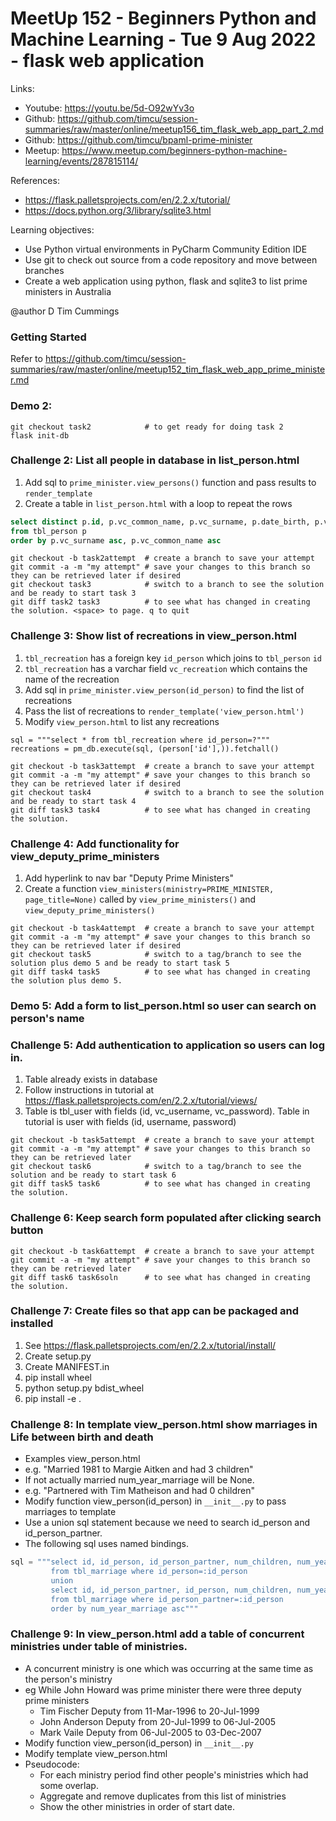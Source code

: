 # MeetUp 152 - Beginners Python and Machine Learning - Tue 9 Aug 2022 - flask web application

Links:
- Youtube: https://youtu.be/5d-O92wYv3o
- Github:  https://github.com/timcu/session-summaries/raw/master/online/meetup156_tim_flask_web_app_part_2.md
- Github:  https://github.com/timcu/bpaml-prime-minister
- Meetup:  https://www.meetup.com/beginners-python-machine-learning/events/287815114/

References:
- https://flask.palletsprojects.com/en/2.2.x/tutorial/
- https://docs.python.org/3/library/sqlite3.html

Learning objectives:
- Use Python virtual environments in PyCharm Community Edition IDE
- Use git to check out source from a code repository and move between branches
- Create a web application using python, flask and sqlite3 to list prime ministers in Australia

@author D Tim Cummings

### Getting Started

Refer to https://github.com/timcu/session-summaries/raw/master/online/meetup152_tim_flask_web_app_prime_minister.md


### Demo 2:

```Shell
git checkout task2            # to get ready for doing task 2
flask init-db
```

### Challenge 2: List all people in database in list_person.html

1. Add sql to `prime_minister.view_persons()` function and pass results to `render_template`
2. Create a table in `list_person.html` with a loop to repeat the rows

```sql
select distinct p.id, p.vc_common_name, p.vc_surname, p.date_birth, p.vc_birth_place, p.date_death 
from tbl_person p
order by p.vc_surname asc, p.vc_common_name asc
```

```Shell
git checkout -b task2attempt  # create a branch to save your attempt
git commit -a -m "my attempt" # save your changes to this branch so they can be retrieved later if desired
git checkout task3            # switch to a branch to see the solution and be ready to start task 3
git diff task2 task3          # to see what has changed in creating the solution. <space> to page. q to quit
```

### Challenge 3: Show list of recreations in view_person.html

1. `tbl_recreation` has a foreign key `id_person` which joins to `tbl_person` `id`
2. `tbl_recreation` has a varchar field `vc_recreation` which contains the name of the recreation
3. Add sql in `prime_minister.view_person(id_person)` to find the list of recreations
4. Pass the list of recreations to `render_template('view_person.html')`
5. Modify `view_person.html` to list any recreations

```
sql = """select * from tbl_recreation where id_person=?"""
recreations = pm_db.execute(sql, (person['id'],)).fetchall()
```

```Shell
git checkout -b task3attempt  # create a branch to save your attempt
git commit -a -m "my attempt" # save your changes to this branch so they can be retrieved later if desired
git checkout task4            # switch to a branch to see the solution and be ready to start task 4
git diff task3 task4          # to see what has changed in creating the solution.
```

### Challenge 4: Add functionality for view_deputy_prime_ministers

1. Add hyperlink to nav bar "Deputy Prime Ministers"
2. Create a function `view_ministers(ministry=PRIME_MINISTER, page_title=None)` called by
         `view_prime_ministers()` and `view_deputy_prime_ministers()`

```Shell
git checkout -b task4attempt  # create a branch to save your attempt
git commit -a -m "my attempt" # save your changes to this branch so they can be retrieved later if desired
git checkout task5            # switch to a tag/branch to see the solution plus demo 5 and be ready to start task 5
git diff task4 task5          # to see what has changed in creating the solution plus demo 5. 
```

### Demo 5: Add a form to list_person.html so user can search on person's name

### Challenge 5: Add authentication to application so users can log in.

1. Table already exists in database
2. Follow instructions in tutorial at https://flask.palletsprojects.com/en/2.2.x/tutorial/views/
3. Table is tbl_user with fields (id, vc_username, vc_password). Table in tutorial is user with fields (id, username, password)

```Shell
git checkout -b task5attempt  # create a branch to save your attempt
git commit -a -m "my attempt" # save your changes to this branch so they can be retrieved later
git checkout task6            # switch to a tag/branch to see the solution and be ready to start task 6
git diff task5 task6          # to see what has changed in creating the solution. 
```

### Challenge 6: Keep search form populated after clicking search button

```Shell
git checkout -b task6attempt  # create a branch to save your attempt
git commit -a -m "my attempt" # save your changes to this branch so they can be retrieved later
git diff task6 task6soln      # to see what has changed in creating the solution. 
```

### Challenge 7: Create files so that app can be packaged and installed

1. See https://flask.palletsprojects.com/en/2.2.x/tutorial/install/
2. Create setup.py
3. Create MANIFEST.in
4. pip install wheel
5. python setup.py bdist_wheel
6. pip install -e .

### Challenge 8: In template view_person.html show marriages in Life between birth and death

- Examples view_person.html
- e.g. "Married 1981 to Margie Aitken and had 3 children"
- If not actually married num_year_marriage will be None.
- e.g. "Partnered with Tim Matheison and had 0 children"
- Modify function view_person(id_person) in `__init__.py` to pass marriages to template
- Use a union sql statement because we need to search id_person and id_person_partner.
- The following sql uses named bindings.
```python
sql = """select id, id_person, id_person_partner, num_children, num_year_marriage
         from tbl_marriage where id_person=:id_person
         union
         select id, id_person_partner, id_person, num_children, num_year_marriage
         from tbl_marriage where id_person_partner=:id_person
         order by num_year_marriage asc"""
```

### Challenge 9: In view_person.html add a table of concurrent ministries under table of ministries.
	
- A concurrent ministry is one which was occurring at the same time as the person's ministry
- eg While John Howard was prime minister there were three deputy prime ministers
	-	Tim Fischer   Deputy from 11-Mar-1996 to 20-Jul-1999
	-	John Anderson Deputy from 20-Jul-1999 to 06-Jul-2005
	-	Mark Vaile    Deputy from 06-Jul-2005 to 03-Dec-2007
- Modify function view_person(id_person) in `__init__.py`
- Modify template view_person.html
- Pseudocode:
	- For each ministry period find other people's ministries which had some overlap.
	- Aggregate and remove duplicates from this list of ministries
	- Show the other ministries in order of start date.
